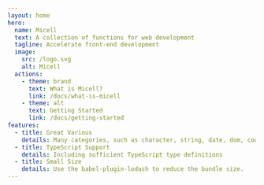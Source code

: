 ```yaml
---
layout: home
hero:
  name: Micell
  text: A collection of functions for web development
  tagline: Accelerate front-end development
  image:
    src: /logo.svg
    alt: Micell
  actions:
    - theme: brand
      text: What is Micell?
      link: /docs/what-is-micell
    - theme: alt
      text: Getting Started
      link: /docs/getting-started
features:
  - title: Great Various
    details: Many categories, such as character, string, date, dom, cookie, url and so on.
  - title: TypeScript Support
    details: Including sufficient TypeScript type definitions
  - title: Small Size
    details: Use the babel-plugin-lodash to reduce the bundle size.
---
```

